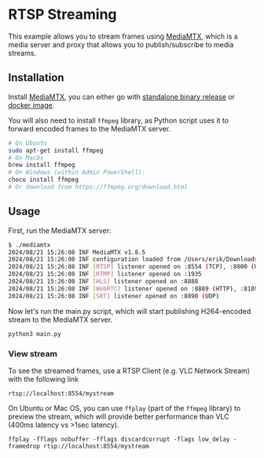 # RTSP Streaming

This example allows you to stream frames using [MediaMTX](https://github.com/bluenviron/mediamtx), which is a media server and proxy that allows you to publish/subscribe to media streams.

## Installation

Install [MediaMTX](https://github.com/bluenviron/mediamtx), you can either go with [standalone binary release](https://github.com/bluenviron/mediamtx/releases) or [docker image](https://github.com/bluenviron/mediamtx?tab=readme-ov-file#docker-image).

You will also need to install `ffmpeg` library, as Python script uses it to forward encoded frames to the MediaMTX server.

```bash
# On Ubuntu
sudo apt-get install ffmpeg
# On MacOs
brew install ffmpeg
# On Windows (within Admin PowerShell):
choco install ffmpeg
# Or download from https://ffmpeg.org/download.html
```

## Usage

First, run the MediaMTX server:

```bash
$ ./mediamtx
2024/08/21 15:26:08 INF MediaMTX v1.8.5
2024/08/21 15:26:08 INF configuration loaded from /Users/erik/Downloads/mediamtx_v1.8.5_darwin_arm64/mediamtx.yml
2024/08/21 15:26:08 INF [RTSP] listener opened on :8554 (TCP), :8000 (UDP/RTP), :8001 (UDP/RTCP)
2024/08/21 15:26:08 INF [RTMP] listener opened on :1935
2024/08/21 15:26:08 INF [HLS] listener opened on :8888
2024/08/21 15:26:08 INF [WebRTC] listener opened on :8889 (HTTP), :8189 (ICE/UDP)
2024/08/21 15:26:08 INF [SRT] listener opened on :8890 (UDP)
```

Now let's run the main.py script, which will start publishing H264-encoded stream to the MediaMTX server.

```
python3 main.py
```

### View stream

To see the streamed frames, use a RTSP Client (e.g. VLC Network Stream) with the following link

```
rtsp://localhost:8554/mystream
```

On Ubuntu or Mac OS, you can use `ffplay` (part of the `ffmpeg` library) to preview the stream, which will provide better performance than VLC (400ms latency vs >1sec latency).

```
ffplay -fflags nobuffer -fflags discardcorrupt -flags low_delay -framedrop rtsp://localhost:8554/mystream
```
